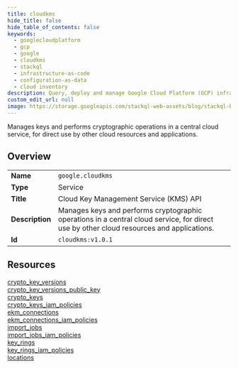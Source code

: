 ```yaml
---
title: cloudkms
hide_title: false
hide_table_of_contents: false
keywords:
  - googlecloudplatform
  - gcp
  - google
  - cloudkms
  - stackql
  - infrastructure-as-code
  - configuration-as-data
  - cloud inventory
description: Query, deploy and manage Google Cloud Platform (GCP) infrastructure and resources using SQL
custom_edit_url: null
image: https://storage.googleapis.com/stackql-web-assets/blog/stackql-blog-post-featured-image.png
---
```

Manages keys and performs cryptographic operations in a central cloud service, for direct use by other cloud resources and applications.   
    

## Overview
<table><tbody>
<tr><td><b>Name</b></td><td><code>google.cloudkms</code></td></tr>
<tr><td><b>Type</b></td><td>Service</td></tr>
<tr><td><b>Title</b></td><td>Cloud Key Management Service (KMS) API</td></tr>
<tr><td><b>Description</b></td><td>Manages keys and performs cryptographic operations in a central cloud service, for direct use by other cloud resources and applications. </td></tr>
<tr><td><b>Id</b></td><td><code>cloudkms:v1.0.1</code></td></tr>
</tbody></table>

## Resources
<div class="row">
<div class="providerDocColumn">
<a href="/providers/google/cloudkms/crypto_key_versions/">crypto_key_versions</a><br />
<a href="/providers/google/cloudkms/crypto_key_versions_public_key/">crypto_key_versions_public_key</a><br />
<a href="/providers/google/cloudkms/crypto_keys/">crypto_keys</a><br />
<a href="/providers/google/cloudkms/crypto_keys_iam_policies/">crypto_keys_iam_policies</a><br />
<a href="/providers/google/cloudkms/ekm_connections/">ekm_connections</a><br />
<a href="/providers/google/cloudkms/ekm_connections_iam_policies/">ekm_connections_iam_policies</a><br />
</div>
<div class="providerDocColumn">
<a href="/providers/google/cloudkms/import_jobs/">import_jobs</a><br />
<a href="/providers/google/cloudkms/import_jobs_iam_policies/">import_jobs_iam_policies</a><br />
<a href="/providers/google/cloudkms/key_rings/">key_rings</a><br />
<a href="/providers/google/cloudkms/key_rings_iam_policies/">key_rings_iam_policies</a><br />
<a href="/providers/google/cloudkms/locations/">locations</a><br />
</div>
</div>
